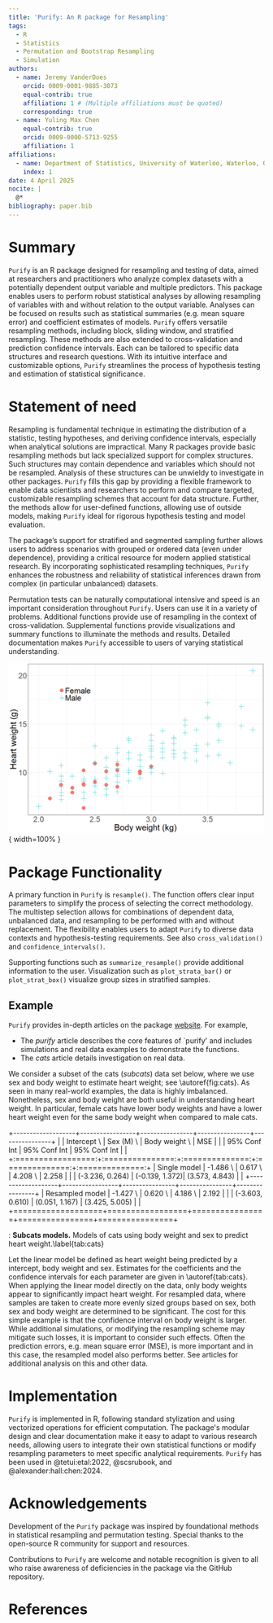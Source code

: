 ```yaml
---
title: 'Purify: An R package for Resampling'
tags:
  - R
  - Statistics
  - Permutation and Bootstrap Resampling
  - Simulation
authors:
  - name: Jeremy VanderDoes
    orcid: 0009-0001-9885-3073
    equal-contrib: true 
    affiliation: 1 # (Multiple affiliations must be quoted)
    corresponding: true
  - name: Yuling Max Chen
    equal-contrib: true
    orcid: 0009-0000-5713-9255
    affiliation: 1
affiliations:
  - name: Department of Statistics, University of Waterloo, Waterloo, ON, Canada
    index: 1
date: 4 April 2025
nocite: | 
  @*
bibliography: paper.bib
---
```


# Summary

`Purify` is an R package designed for resampling and testing of data, aimed at 
researchers and practitioners who analyze complex datasets with a potentially dependent output 
variable and multiple predictors. This package enables users to perform robust 
statistical analyses by allowing resampling of variables with and without relation
to the output variable. Analyses can be focused on results such as 
statistical summaries (e.g. mean square error) and coefficient estimates of models. 
`Purify` offers versatile resampling methods, including block, sliding window, 
and stratified resampling. These methods are also extended to cross-validation 
and prediction confidence intervals. Each can be tailored to specific data 
structures and research questions. With its intuitive interface and customizable options, 
`Purify` streamlines the process of hypothesis testing and estimation of 
statistical significance.

# Statement of need

Resampling is fundamental technique in estimating the distribution of a 
statistic, testing hypotheses, and deriving confidence intervals, especially 
when analytical solutions are impractical. Many R packages provide 
basic resampling methods but lack specialized support for complex structures.
Such structures may contain dependence and variables which should not be resampled.
Analysis of these structures can be unwieldy to investigate in other packages. 
`Purify` fills this gap by providing a flexible framework to enable data 
scientists and researchers to perform and compare targeted, customizable 
resampling schemes that account for data structure. Further, the methods allow 
for user-defined functions, allowing use of outside models, making `Purify` 
ideal for rigorous hypothesis testing and model evaluation. 

The package’s support for stratified and segmented sampling further allows users 
to address scenarios with grouped or ordered data (even under dependence), 
providing a critical resource for modern applied statistical research. By 
incorporating sophisticated resampling techniques, `Purify` enhances the 
robustness and reliability of statistical inferences drawn from complex 
(in particular unbalanced) datasets.

Permutation tests can be naturally computational intensive and speed is an 
important consideration throughout `Purify`. Users can use it in a variety of 
problems. Additional functions provide use of resampling in the context of
cross-validation. Supplemental functions provide visualizations and summary 
functions to illuminate the methods and results. Detailed documentation makes 
`Purify` accessible to users of varying statistical understanding.


![**Subcats.** Body and heart weights of cats with respect to their sex.\label{fig:cats}](vignettes/articles/cat_overview.png){ width=100% }

# Package Functionality

A primary function in `Purify` is `resample()`. The function offers clear input 
parameters to simplify the process of selecting the correct methodology. The 
multistep selection allows for combinations of dependent data, unbalanced data, 
and resampling to be performed with and without replacement. The flexibility 
enables users to adapt `Purify` to diverse data contexts and hypothesis-testing
requirements. See also `cross_validation()` and `confidence_intervals()`.

Supporting functions such as `summarize_resample()` provide additional 
information to the user. Visualization such as `plot_strata_bar()` or 
`plot_strat_box()` visualize group sizes in stratified samples.


## Example

`Purify` provides in-depth articles on the package 
[website](https://jrvanderdoes.github.io/purify/). For example,

- The *purify* article describes the core features of `purify' 
  and includes simulations and real data examples to demonstrate the functions.
- The *cats* article details investigation on real data.

We consider a subset of the cats (*subcats*) data set below, where we use sex and body 
weight to estimate heart weight; see \autoref{fig:cats}. As seen in many real-world 
examples, the data is highly imbalanced. Nonetheless, sex and body weight are 
both useful in understanding heart weight. In particular, female cats have lower 
body weights and have a lower heart weight even for the same body weight when 
compared to male cats.


+-------------------+-----------------+----------------+----------------+----------------+
|                   | Intercept \     | Sex (M) \      | Body weight \  | MSE            |
|                   | 95% Conf Int    | 95% Conf Int   | 95% Conf Int   |                |
+:=================:+:===============:+:==============:+:==============:+:==============:+
| Single model      | -1.486 \        | 0.617 \        | 4.208 \        | 2.258          |
|                   | (-3.236, 0.264) | (-0.139, 1.372)| (3.573, 4.843) |                |
+-------------------+-----------------+----------------+----------------+----------------+
| Resampled model   | -1.427 \        | 0.620 \        | 4.186 \        | 2.192          |
|                   | (-3.603, 0.610) | (0.051, 1.167) | (3.425, 5.005) |                |
+===================+=================+================+================+================+

: **Subcats models.** Models of cats using body weight and sex to predict heart weight.\label{tab:cats}


Let the linear model be defined as heart weight being predicted by a intercept,
body weight and sex. Estimates for the coefficients and the confidence intervals
for each parameter are given in \autoref{tab:cats}. When applying the linear 
model directly on the data, only body weights appear to significantly impact 
heart weight. For resampled data, where samples are taken to create more evenly
sized groups based on sex, both sex and body weight are determined to be 
significant. The cost for this simple example is that the confidence interval 
on body weight is larger. While additional simulations, or modifying the 
resampling scheme may mitigate such losses, it is important to consider such 
effects. Often the prediction errors, e.g. mean square error (MSE), is more important 
and in this case, the resampled model also performs better. See articles for 
additional analysis on this and other data.

<!--
library(purify)
library(ggplot2)

png('./vignettes/cat_overview.png', width=1200, height=800)
ggplot() +
  geom_point(aes(x=Bwt, y=Hwt, col=Sex,shape = Sex),data=subcats, size=8) +
  theme_bw() +
  theme(axis.title = element_text(size=40),
        axis.text = element_text(size=36),
        legend.position = c(.2, .8),
        legend.title = element_blank(),
        legend.text = element_text(size=36)) +
  scale_color_discrete(labels = c('Female', 'Male')) +
  scale_shape_manual(labels = c('Female', 'Male'),
                       values = c(16,3)) +
  xlab('Body weight (kg)') +
  ylab('Heart weight (g)')
dev.off()

summ_function <- function(data) {
  coef(summary(lm(Hwt ~ ., data = data)))
}

set.seed(1234)
tmp <- lm(Hwt ~ ., data =subcats)
coef(summary(tmp))
confint(tmp)
# summ_function(subcats)

# # Perform resampling
# results <- resample(data = subcats, fn = summ_function, M = 1000,
#                              strata='Sex',sizes=mean)
# summarize_resample(results)

###########

# Does CV on each sample so that we get result comparable to CV
#   e.g. fitting on one less data and predicting the missing
mse_function1 <- function(data) {
  
  cv <- cross_validation(data = data,
                 pred_fn = function(data,nd){
                   as.numeric(predict(lm(Hwt ~ ., data = data),newdata = nd) )
                 },
                 error_fn = function(true,est){
                   mean((true$Hwt - est)^2)
                 })
  mod <- lm(Hwt ~ ., data=data)
  c(cv[[1]], as.numeric(coef(summary(mod))[,1]) )
  
  # mod <- lm(Hwt ~ ., data=data)
  # pred <- as.numeric(predict( mod , new_data=cv_data) )
  # c(mean((data$Hwt - pred)^2), as.numeric(coef(summary(mod))[,1]) )
}

set.seed(1234)
results <- resample(
  data = subcats, fn = mse_function1,
  M = 1000, strata = "Sex"
)

cross_validation(data = subcats,
                 pred_fn = function(data,nd){
                   as.numeric(predict(lm(Hwt ~ ., data = data),newdata = nd) )
                 },
                 error_fn = function(true,est){
                   mean((true$Hwt - est)^2)
                 })
summarize_resample(results)
-->

# Implementation

`Purify` is implemented in R, following standard stylization and using 
vectorized operations for efficient computation. The package's modular design 
and clear documentation make it easy to adapt to various research needs, 
allowing users to integrate their own statistical functions or modify resampling 
parameters to meet specific analytical requirements. `Purify` has been used 
in @tetui:etal:2022, @scsrubook, and @alexander:hall:chen:2024.


# Acknowledgements

Development of the `Purify` package was inspired by foundational methods in 
statistical resampling and permutation testing. Special thanks to the 
open-source R community for support and resources.

Contributions to `Purify` are welcome and notable recognition is given to all 
who raise awareness of deficiencies in the package via the GitHub repository.


# References

